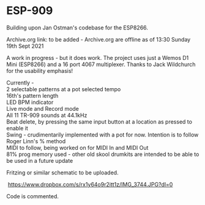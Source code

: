 # ESP-909
Building upon Jan Ostman's codebase for the ESP8266.

Archive.org link: to be added - Archive.org are offline as of 13:30 Sunday 19th Sept 2021

A work in progress - but it does work.
The project uses just a Wemos D1 Mini (ESP8266) and a 16 port 4067 multiplexer.
Thanks to Jack Wildchurch for the usability emphasis!

Currently - <br>
2 selectable patterns at a pot selected tempo <br>
16th's pattern length <br>
LED BPM indicator <br>
Live mode and Record mode  <br>
All 11 TR-909 sounds at 44.1kHz <br>
Beat delete, by pressing the same input button at a location as pressed to enable it <br>
Swing - crudimentarily implemented with a pot for now. Intention is to follow Roger Linn's % method <br>
MIDI to follow, being worked on for MIDI In and MIDI Out <br>
81% prog memory used - other old skool drumkits are intended to be able to be used in a future update <br>

Fritzing or similar schematic to be uploaded. <br>


<img> https://www.dropbox.com/s/rx1y64o9r2itt1z/IMG_3744.JPG?dl=0 </img>

Code is commented.
